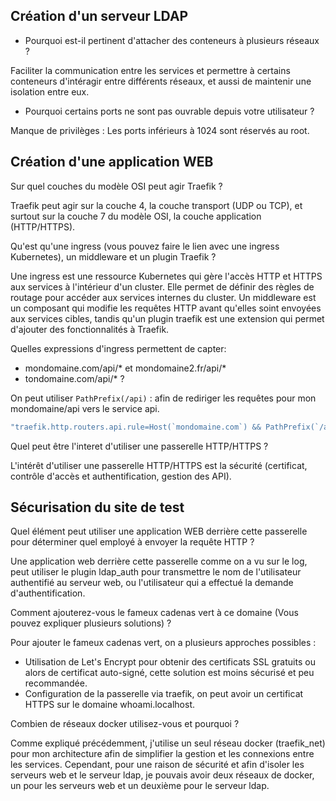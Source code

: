 ## Création d'un serveur LDAP


- Pourquoi est-il pertinent d'attacher des conteneurs à plusieurs réseaux ?

Faciliter la communication entre les services et permettre à certains conteneurs d'intéragir entre différents réseaux, et aussi de maintenir une isolation entre eux. 


- Pourquoi certains ports ne sont pas ouvrable depuis votre utilisateur ?

Manque de privilèges : Les ports inférieurs à 1024 sont réservés au root.



## Création d'une application WEB

Sur quel couches du modèle OSI peut agir Traefik ?

Traefik peut agir sur la couche 4, la couche transport (UDP ou TCP), et surtout sur la couche 7 du modèle OSI, la couche application (HTTP/HTTPS).   

Qu'est qu'une ingress (vous pouvez faire le lien avec une ingress Kubernetes), un middleware et un plugin Traefik ?

Une ingress est une ressource Kubernetes qui gère l'accès HTTP et HTTPS aux services à l'intérieur d'un cluster. Elle permet de définir des règles de routage pour accéder aux services internes du cluster. Un middleware est un composant qui modifie les requêtes HTTP avant qu'elles soint envoyées aux services cibles, tandis qu'un plugin traefik est une extension qui permet d'ajouter des fonctionnalités à Traefik. 


Quelles expressions d'ingress permettent de capter:
* mondomaine.com/api/* et mondomaine2.fr/api/*
* tondomaine.com/api/* 
?

On peut utiliser `PathPrefix(/api)` : afin de rediriger les requêtes pour mon mondomaine/api vers le service api. 

```yml
"traefik.http.routers.api.rule=Host(`mondomaine.com`) && PathPrefix(`/api/`) || Host(`mondomaine2.fr`) && PathPrefix(`/api/`)"

```

Quel peut être l'interet d'utiliser une passerelle HTTP/HTTPS ?

L'intérêt d'utiliser une passerelle HTTP/HTTPS est la sécurité (certificat, contrôle d'accès et authentification, gestion des API). 


## Sécurisation du site de test

Quel élément peut utiliser une application WEB derrière cette passerelle pour déterminer quel employé à envoyer la requête HTTP ?

Une application web derrière cette passerelle comme on a vu sur le log, peut utiliser le plugin ldap_auth pour transmettre le nom de l'utilisateur authentifié au serveur web, ou l'utilisateur qui a effectué la demande d'authentification.


Comment ajouterez-vous le fameux cadenas vert à ce domaine (Vous pouvez expliquer plusieurs solutions) ?

Pour ajouter le fameux cadenas vert, on a plusieurs approches possibles : 


- Utilisation de Let's Encrypt pour obtenir des certificats SSL gratuits ou alors de certificat auto-signé, cette solution est moins sécurisé et peu recommandée.
- Configuration de la passerelle via traefik, on peut avoir un certificat HTTPS sur le domaine whoami.localhost.



Combien de réseaux docker utilisez-vous et pourquoi ?

Comme expliqué précédemment, j'utilise un seul réseau docker (traefik_net) pour mon architecture afin de simplifier la gestion et les connexions entre les services. 
Cependant, pour une raison de sécurité et afin d'isoler les serveurs web et le serveur ldap, je pouvais avoir deux réseaux de docker, un pour les serveurs web et un deuxième pour le serveur ldap.



